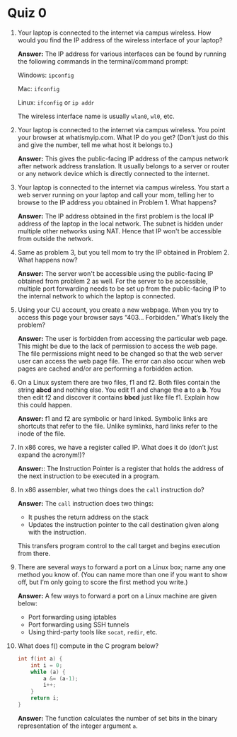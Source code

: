 # Quiz 0

1. Your laptop is connected to the internet via campus wireless. How would you find the IP address of the wireless interface of your laptop?

    **Answer:** The IP address for various interfaces can be found by running the following commands in the terminal/command prompt:

    Windows: `ipconfig`

    Mac: `ifconfig`

    Linux: `ifconfig` or `ip addr`

    The wireless interface name is usually `wlan0`, `wl0`, etc.

1. Your laptop is connected to the internet via campus wireless. You point your browser at whatismyip.com. What IP do you get? (Don’t just do this and give the number, tell me what host it belongs to.)

    **Answer:** This gives the public-facing IP address of the campus network after network address translation. It usually belongs to a server or router or any network device which is directly connected to the internet.

1. Your laptop is connected to the internet via campus wireless. You start a web server running on your laptop and call your mom, telling her to browse to the IP address you obtained in Problem 1. What happens?

    **Answer:** The IP address obtained in the first problem is the local IP address of the laptop in the local network. The subnet is hidden under multiple other networks using NAT. Hence that IP won't be accessible from outside the network.

1. Same as problem 3, but you tell mom to try the IP obtained in Problem 2. What happens now?

    **Answer:** The server won't be accessible using the public-facing IP obtained from problem 2 as well. For the server to be accessible, multiple port forwarding needs to be set up from the public-facing IP to the internal network to which the laptop is connected.

1. Using your CU account, you create a new webpage. When you try to access this page your browser says “403... Forbidden.” What’s likely the problem?

    **Answer:** The user is forbidden from accessing the particular web page. This might be due to the lack of permission to access the web page. The file permissions might need to be changed so that the web server user can access the web page file. The error can also occur when web pages are cached and/or are performing a forbidden action.

1. On a Linux system there are two files, f1 and f2. Both files contain the string **abcd** and nothing else. You edit f1 and change the **a** to a **b**. You then edit f2 and discover it contains **bbcd** just like file f1. Explain how this could happen.

    **Answer:** f1 and f2 are symbolic or hard linked. Symbolic links are shortcuts that refer to the file. Unlike symlinks, hard links refer to the inode of the file.

1. In x86 cores, we have a register called IP. What does it do (don’t just expand the acronym!)?

    **Answer:**: The Instruction Pointer is a register that holds the address of the next instruction to be executed in a program.

1. In x86 assembler, what two things does the `call` instruction do?
    
    **Answer:** The `call` instruction does two things:
    
    * It pushes the return address on the stack
    * Updates the instruction pointer to the call destination given along with the instruction.
    
    This transfers program control to the call target and begins execution from there.

1. There are several ways to forward a port on a Linux box; name any one method you know of. (You can name more than one if you want to show off, but I’m only going to score the first method you write.)

    **Answer:** A few ways to forward a port on a Linux machine are given below:
    * Port forwarding using iptables
    * Port forwarding using SSH tunnels
    * Using third-party tools like `socat`, `redir`, etc.

1. What does f() compute in the C program below?
    ```c
    int f(int a) {
        int i = 0;
        while (a) {
            a &= (a-1);
            i++;
        }
        return i;
    }
    ```

    **Answer:** The function calculates the number of set bits in the binary representation of the integer argument `a`.
